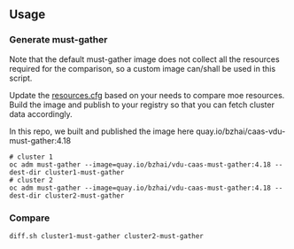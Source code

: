 ## Usage

### Generate must-gather

Note that the default must-gather image does not collect all the resources required for the comparison, so a custom 
image can/shall be used in this script. 

Update the [resources.cfg](collection-scripts/resources.cfg) based on your needs to compare moe resources. Build the 
image and publish to your registry so that you can fetch cluster data accordingly.

In this repo, we built and published the image here quay.io/bzhai/caas-vdu-must-gather:4.18

```shell
# cluster 1
oc adm must-gather --image=quay.io/bzhai/vdu-caas-must-gather:4.18 --dest-dir cluster1-must-gather
# cluster 2
oc adm must-gather --image=quay.io/bzhai/vdu-caas-must-gather:4.18 --dest-dir cluster2-must-gather
```

### Compare

```shell
diff.sh cluster1-must-gather cluster2-must-gather
```